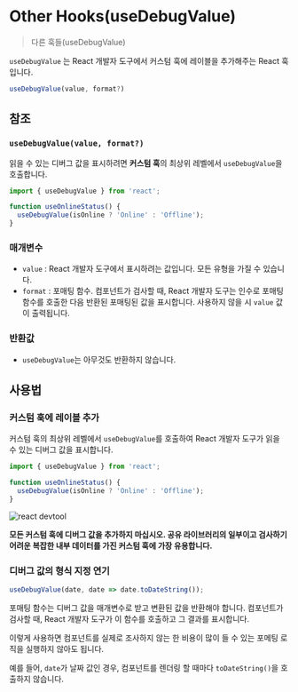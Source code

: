 # Other Hooks(useDebugValue)

> 다른 훅들(useDebugValue)

`useDebugValue` 는 React 개발자 도구에서 커스텀 훅에 레이블을 추가해주는 React 훅입니다.

```typescript
useDebugValue(value, format?)
```

## 참조

### **`useDebugValue(value, format?)`**

읽을 수 있는 디버그 값을 표시하려면 **커스텀 훅**의 최상위 레벨에서 `useDebugValue`을 호출합니다.

```typescript
import { useDebugValue } from 'react';

function useOnlineStatus() {
  useDebugValue(isOnline ? 'Online' : 'Offline');
}
```

### 매개변수

- `value` : React 개발자 도구에서 표시하려는 값입니다. 모든 유형을 가질 수 있습니다.
- `format` : 포매팅 함수. 컴포넌트가 검사할 때, React 개발자 도구는 인수로 포매팅 함수를 호출한 다음 반환된 포매팅된 값을 표시합니다. 사용하지 않을 시 `value` 값이 출력됩니다.

### 반환값

- `useDebugValue`는 아무것도 반환하지 않습니다.

## 사용법

### **커스텀 훅에 레이블 추가**

커스텀 훅의 최상위 레벨에서 `useDebugValue`를 호출하여 React 개발자 도구가 읽을 수 있는 디버그 값을 표시합니다.

```typescript
import { useDebugValue } from 'react';

function useOnlineStatus() {
  useDebugValue(isOnline ? 'Online' : 'Offline');
}
```

![react devtool](https://github.com/codingjwp/mindpalace/assets/113403155/961ecf72-1e39-4663-b211-37dd48cd0687)


**모든 커스텀 훅에 디버그 값을 추가하지 마십시오. 공유 라이브러리의 일부이고 검사하기 어려운 복잡한 내부 데이터를 가진 커스텀 훅에 가장 유용합니다.**

### **디버그 값의 형식 지정 연기**

```typescript
useDebugValue(date, date => date.toDateString());
```

포매팅 함수는 디버그 값을 매개변수로 받고 변환된 값을 반환해야 합니다. 컴포넌트가 검사할 때, React 개발자 도구가 이 함수를 호출하고 그 결과를 표시합니다.

이렇게 사용하면 컴포넌트를 실제로 조사하지 않는 한 비용이 많이 들 수 있는 포메팅 로직을 실행하지 않아도 됩니다.

예를 들어, `date`가 날짜 값인 경우, 컴포넌트를 렌더링 할 때마다 `toDateString()`을 호출하지 않습니다.